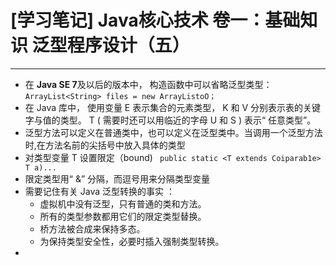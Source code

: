 ﻿# [学习笔记] Java核心技术 卷一：基础知识  泛型程序设计（五）

---

 - 在 **Java SE 7**及以后的版本中， 构造函数中可以省略泛型类型：
`ArrayList<String> files = new ArrayListoO；`
 - 在 Java 库中， 使用变量 E 表示集合的元素类型， K 和 V 分别表示表的关键字与值的类型。 T ( 需要时还可以用临近的字母 U 和 S ) 表示“ 任意类型”。
 - 泛型方法可以定义在普通类中，也可以定义在泛型类中。当调用一个泛型方法时,在方法名前的尖括号中放入具体的类型
 - 对类型变量 T 设置限定（bound) 
 ` public static <T extends Coiparab1e> T a)...`
 - 限定类型用“ &” 分隔，而逗号用来分隔类型变量
 - 需要记住有关 Java 泛型转换的事实 ：
    - 虚拟机中没有泛型，只有普通的类和方法。
    - 所有的类型参数都用它们的限定类型替换。
    - 桥方法被合成来保持多态。
    - 为保持类型安全性，必要时插入强制类型转换。
 - 


